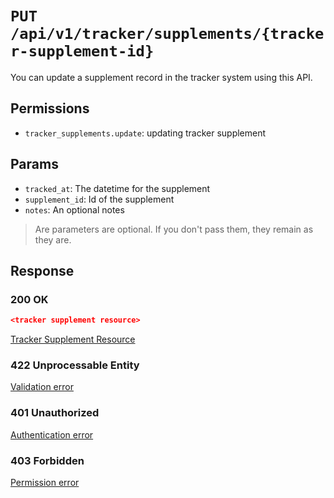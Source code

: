 # `PUT /api/v1/tracker/supplements/{tracker-supplement-id}`
You can update a supplement record in the tracker system using this API.


## Permissions

- `tracker_supplements.update`: updating tracker supplement

## Params

- `tracked_at`: The datetime for the supplement
- `supplement_id`: Id of the supplement
- `notes`: An optional notes

> Are parameters are optional. If you don't pass them, they remain as they are.

## Response

### 200 OK
```json
<tracker supplement resource>
```

[Tracker Supplement Resource](tracker_supplement_resource.md)

### 422 Unprocessable Entity
[Validation error](../../_globals/validation-errors.md)

### 401 Unauthorized
[Authentication error](../../_globals/authentication-errors.md)

### 403 Forbidden
[Permission error](../../_globals/permission-errors.md)
